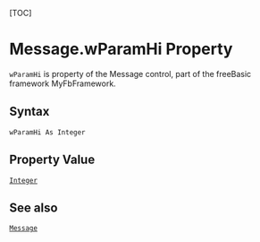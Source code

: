 [TOC]
# Message.wParamHi Property

`wParamHi` is property of the Message control, part of the freeBasic framework MyFbFramework.
## Syntax
```freeBasic
wParamHi As Integer
```
## Property Value
[`Integer`]("https://www.freebasic.net/wiki/KeyPgInteger")
## See also
[`Message`](Message.md)
